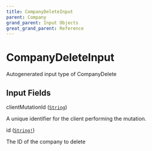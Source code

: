 ```yaml
---
title: CompanyDeleteInput
parent: Company
grand_parent: Input Objects
great_grand_parent: Reference
---
```


<h1>CompanyDeleteInput</h1>

Autogenerated input type of CompanyDelete

<h2>Input Fields</h2>

<div class="field-entry ">
  <span id="client_mutation_id" class="field-name anchored">clientMutationId (<code><a href="/docs/reference/scalar/string">String</a></code>)</span>

  <div class="description-wrapper">
   <p>A unique identifier for the client performing the mutation.</p>

  </div>
</div>

<div class="field-entry ">
  <span id="id" class="field-name anchored">id (<code><a href="/docs/reference/scalar/string">String!</a></code>)</span>

  <div class="description-wrapper">
   <p>The ID of the company to delete</p>

  </div>
</div>

